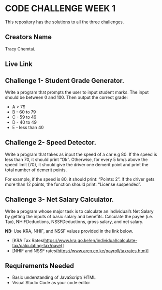  # CODE CHALLENGE WEEK 1
 This repository has the solutions to all the three challenges.

## Creators Name
Tracy Chemtai.

## Live Link


## Challenge 1- Student Grade Generator.
Write a program that prompts the user to input student marks. The input should be between 0 and 100. Then output the correct grade:

- A > 79
- B - 60 to 79
- C - 59 to 49
- D - 40 to 49
- E - less than 40

## Challenge 2- Speed Detector.
Write a program that takes as input the speed of a car e.g 80. If the speed is less than 70, it should print “Ok”. Otherwise, for every 5 km/s above the speed limit (70), it should give the driver one demerit point and print the total number of demerit points.

For example, if the speed is 80, it should print: “Points: 2”. If the driver gets more than 12 points, the function should print: “License suspended”.

## Challenge 3- Net Salary Calculator.
Write a program whose major task is to calculate an individual’s Net Salary by getting the inputs of basic salary and benefits. Calculate the payee (i.e. Tax), NHIFDeductions, NSSFDeductions, gross salary, and net salary.

**NB:** Use KRA, NHIF, and NSSF values provided in the link below.

- [KRA Tax Rates(https://www.kra.go.ke/en/individual/calculate-tax/calculating-tax/paye)] 
- [NHIF and NSSF rates(https://www.aren.co.ke/payroll/taxrates.htm)]

## Requirements Needed
- Basic understanding of JavaScript/ HTML
- Visual Studio Code as your code editor

